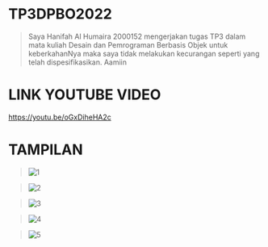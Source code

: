 # TP3DPBO2022
> Saya Hanifah Al Humaira 2000152 mengerjakan tugas TP3 dalam mata kuliah Desain dan Pemrograman Berbasis Objek untuk keberkahanNya maka saya tidak melakukan     kecurangan seperti yang telah dispesifikasikan. Aamiin

# LINK YOUTUBE VIDEO 
https://youtu.be/oGxDiheHA2c

# TAMPILAN

> ![1](https://user-images.githubusercontent.com/94789593/166693112-9f87bc70-faa6-4720-a6cd-d1be154d179c.png)

> ![2](https://user-images.githubusercontent.com/94789593/166693116-91fdc3cd-95f0-478e-a27d-8e656dbcc6b7.png)

> ![3](https://user-images.githubusercontent.com/94789593/166693118-718dcbb7-1ac3-4b7b-98df-87ceb409a21a.png)

> ![4](https://user-images.githubusercontent.com/94789593/166693125-abbe8d0c-037c-4b2c-a3e1-607605ac3560.png)

> ![5](https://user-images.githubusercontent.com/94789593/166693132-41108933-a199-4027-8819-24e7c8f3bad5.png)

